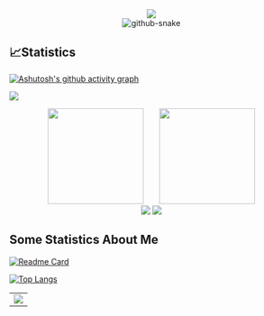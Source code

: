 <div align="center">
  <!-- dynamic typing effect 动态打字效果 -->
  <div>
    <a href="https://blog.sunguoqi.com/">
      <img src="https://readme-typing-svg.demolab.com?font=Fira+Code&pause=1000&width=435&lines=print(%22Hello%2C%20World%22);Happiness Every Day!&center=true&size=27" />
    </a>
  </div>
  
  <!-- Snake Code Contribution Map 贪吃蛇代码贡献图 -->
  <picture>
    <source media="(prefers-color-scheme: dark)" srcset="https://cdn.jsdelivr.net/gh/sun0225SUN/sun0225SUN/profile-snake-contrib/github-contribution-grid-snake-dark.svg" />
    <source media="(prefers-color-scheme: light)" srcset="https://cdn.jsdelivr.net/gh/sun0225SUN/sun0225SUN/profile-snake-contrib/github-contribution-grid-snake.svg" />
    <img alt="github-snake" src="https://cdn.jsdelivr.net/gh/sun0225SUN/sun0225SUN/profile-snake-contrib/github-contribution-grid-snake-dark.svg" />
  </picture>
</div>

## 📈Statistics

[![Ashutosh's github activity graph](https://github-readme-activity-graph-fjqz177.vercel.app/graph?username=Seranor&theme=github-light)](https://github.com/ashutosh00710/github-readme-activity-graph)

<!--   profile-night-rainbow.svg -->
![](./profile-3d-contrib/profile-night-rainbow.svg)

<div align="center">
<span>&emsp;&emsp;</span>
<img height="170px" src="https://github-readme-stats-fjqz177.vercel.app/api?username=Seranor" /><span>&emsp;&emsp;</span><img height="170px" src="https://github-readme-stats-fjqz177.vercel.app/api/top-langs/?username=Seranor&layout=compact&langs_count=8" />
<span>&emsp;&emsp;</span>
</div>

<div align="center">
    <img  src="https://github-readme-streak-stats.herokuapp.com/?user=Seranor" />
    <img  src="https://github-profile-trophy.vercel.app/?username=Seranor" />
</div>

## Some Statistics About Me

[![Readme Card](https://github-readme-stats.vercel.app/api?username=Seranor&show_icons=true&title_color=ffffff&icon_color=bb2acf&text_color=daf7dc&bg_color=151515)](https://github.com/anuraghazra/github-readme-stats)

[![Top Langs](https://github-readme-stats.vercel.app/api/top-langs/?username=Seranor&layout=compact&exclude_repo=sumy7.github.io&title_color=ffffff&icon_color=bb2acf&text_color=daf7dc&bg_color=151515)](https://github.com/anuraghazra/github-readme-stats)

<!-- GitHub Activity Graph GitHub 活动图 -->
<table>
  <tr>
    <td>
      <picture>
        <source media="(prefers-color-scheme: dark)" srcset="https://github-readme-activity-graph.vercel.app/graph?username=Seranor&theme=xcode&bg_color=FF000000&hide_border=true" />
        <source media="(prefers-color-scheme: light)" srcset="https://github-readme-activity-graph.vercel.app/graph?username=Seranor&theme=xcode&bg_color=FF000000&color=000000&hide_border=true" />
        <img src="https://github-readme-activity-graph.vercel.app/graph?username=Seranor&theme=xcode&bg_color=FF000000&hide_border=true" />
      </picture>
  </tr>
</table>
